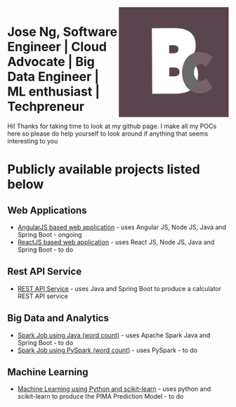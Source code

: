 <img src="blackcurrant.jpg" align="right" width="250" height="250"/>

# Jose Ng, Software Engineer | Cloud Advocate | Big Data Engineer | ML enthusiast | Techpreneur

Hi! Thanks for taking time to look at my github page. I make all my POCs here so please do help yourself to look around if anything that seems interesting to you

# Publicly available projects listed below

## Web Applications

- [AngularJS based web application](https://github.com/J-Ng/) - uses Angular JS, Node JS, Java and Spring Boot - ongoing
- [ReactJS based web application](https://github.com/J-Ng/) - uses React JS, Node JS, Java and Spring Boot - to do

## Rest API Service

- [REST API Service](https://github.com/J-Ng/rest-api-calculator) - uses Java and Spring Boot to produce a calculator REST API service

## Big Data and Analytics

- [Spark Job using Java (word count)](https://github.com/J-Ng/) - uses Apache Spark Java and Spring Boot - to do
- [Spark Job using PySpark (word count)](https://github.com/J-Ng/) - uses PySpark - to do

## Machine Learning

- [Machine Learning using Python and scikit-learn](https://github.com/J-Ng/) - uses python and scikit-learn to produce the PIMA Prediction Model - to do

